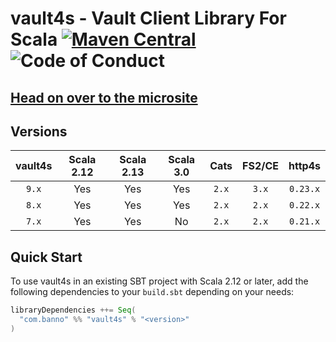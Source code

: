 # vault4s - Vault Client Library For Scala [![Maven Central](https://maven-badges.herokuapp.com/maven-central/com.banno/vault4s_2.12/badge.svg)](https://maven-badges.herokuapp.com/maven-central/com.banno/vault4s_2.12) ![Code of Conduct](https://img.shields.io/badge/Code%20of%20Conduct-Scala-blue.svg)

## [Head on over to the microsite](https://banno.github.io/vault4s)

## Versions

| vault4s | Scala 2.12 | Scala 2.13 | Scala 3.0 | Cats  | FS2/CE | http4s   |
| :-----: | :--------: | :--------: | :-------: | :---: | :----: | :------: |
| `9.x`   | Yes        | Yes        | Yes       | `2.x` | `3.x`  | `0.23.x` |
| `8.x`   | Yes        | Yes        | Yes       | `2.x` | `2.x`  | `0.22.x` |
| `7.x`   | Yes        | Yes        | No        | `2.x` | `2.x`  | `0.21.x` |

## Quick Start

To use vault4s in an existing SBT project with Scala 2.12 or later, add the following dependencies to your
`build.sbt` depending on your needs:

```scala
libraryDependencies ++= Seq(
  "com.banno" %% "vault4s" % "<version>"
)
```


